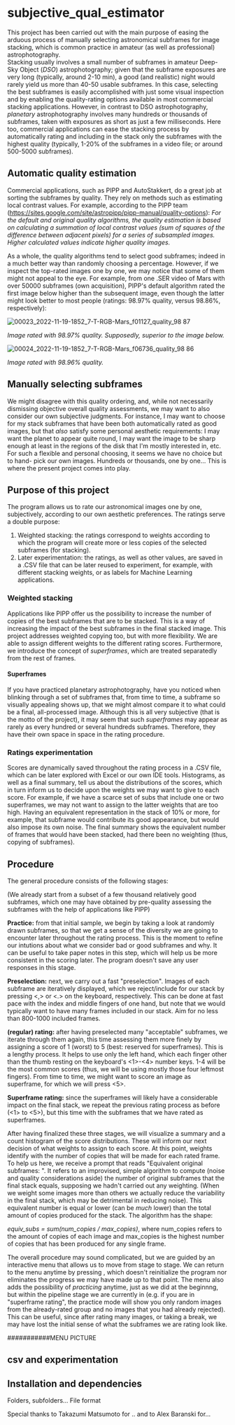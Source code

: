 # subjective_qual_estimator


This project has been carried out with the main purpose of easing the arduous process of manually selecting astronomical subframes for image stacking, 
which is common practice in amateur (as well as professional) astrophotography.  
Stacking usually involves a small number of subframes in amateur Deep-Sky Object (*DSO*) astrophotography; given that the subframe exposures are very long 
(typically, around 2-10 min), a good (and realistic) night would rarely yield us more than 40-50 usable subframes. In this case, selecting the best 
subframes is easily accomplished with just some visual inspection and by enabling the quality-rating options available in most commercial 
stacking applications. 
However, in contrast to DSO astrophotography, *planetary* astrophotography involves many hundreds or thousands of subframes, taken with exposures as 
short as just a few milliseconds. Here too, commercial applications can ease the stacking process by automatically rating and including in the stack 
only the subframes with the highest quality (typically, 1-20% of the subframes in a video file; or around 500-5000 subframes). 

## Automatic quality estimation
Commercial applications, such as PIPP and AutoStakkert, do a great job at sorting the subframes by quality. They rely on methods such as estimating local 
contrast values. For example, according to the PIPP team (https://sites.google.com/site/astropipp/pipp-manual/quality-options):
*For the default and original quality algorithms, the quality estimation is based on calculating a summation of local contrast values (sum of squares of 
the difference between adjacent pixels) for a series of subsampled images.  Higher calculated values indicate higher quality images.*

As a whole, the quality algorithms tend to select good subframes; indeed in a much better way than randomly choosing a percentage. However, if we 
inspect the top-rated images one by one, we may notice that some of them might not appeal to the eye. For example, from one .SER video of Mars with over 50000 
subframes (own acquisition), PIPP's default algorithm rated the first image below higher than the subsequent image, even though the latter 
might look better to most people (ratings: 98.97% quality, versus 98.86%, respectively):

![00023_2022-11-19-1852_7-T-RGB-Mars_f01127_quality_98 87](https://user-images.githubusercontent.com/89183135/209307137-19044abd-2264-45b0-b31a-ab9ed0162d72.jpg)

   *Image rated with 98.97% quality. Supposedly, superior to the image below.*


![00024_2022-11-19-1852_7-T-RGB-Mars_f06736_quality_98 86](https://user-images.githubusercontent.com/89183135/209307176-79fc3326-33ed-4b4b-8892-bc57b1b8f5c3.jpg)

   *Image rated with 98.96% quality.*

## Manually selecting subframes

We might disagree with this quality ordering, and, while not necessarily dismissing objective overall quality assessments, we may want to also 
consider our own subjective judgments. For instance, I may want to choose for my stack subframes that have been both automatically rated as good images,
but that *also* satisfy some personal aesthetic requirements: I may want the planet to appear quite round, I may want the image to be sharp enough 
at least in the regions of the disk that I'm mostly interested in, etc. For such a flexible and personal choosing, it seems we have no choice but to hand-
pick our own images. Hundreds or thousands, one by one...
This is where the present project comes into play.

## Purpose of this project 

The program allows us to rate our astronomical images one by one, subjectively, according to our own aesthetic preferences. The ratings serve a double purpose: 
1) Weighted stacking: the ratings correspond to weights according to which the program will create more or less copies of the selected subframes (for stacking).
2) Later experimentation: the ratings, as well as other values, are saved in a .CSV file that can be later reused to experiment, for example, with different 
stacking weights, or as labels for Machine Learning applications.

### Weighted stacking

Applications like PIPP offer us the possibility to increase the number of copies of the best subframes that are to be stacked. This is a way of increasing the impact
of the best subframes in the final stacked image. This project addresses weighted copying too, but with more flexibility. We are able to assign different weights to the different rating scores. Furthermore, we introduce the concept of *superframes*, which are treated separatedly from the rest of frames. 
#### Superframes
If you have practiced planetary astrophotography, have you noticed when blinking through a set of subframes that, from time to time, a subframe so visually appealing 
shows up, that we might almost compare it to what could be a final, all-processed image. Although this is all very subjective (that is the motto of the project), 
it may seem that such *superframes* may appear as rarely as every hundred or several hundreds subframes. Therefore, they have their own space in space in the 
rating procedure. 

### Ratings experimentation
Scores are dynamically saved throughout the rating process in a .CSV file, which can be later explored with Excel or our own IDE tools. Histograms, as well as 
a final summary, tell us about the distributions of the scores, which in turn inform us to decide upon the weights we may want to give to each score. For example,
if we have a scarce set of subs that include one or two superframes, we may not want to assign to the latter weights that are too high. Having an equivalent 
representation in the stack of 10% or more, for example, that subframe would contribute its good appearance, but would also impose its own noise. The final summary
shows the equivalent number of frames that would have been stacked, had there been no weighting (thus, copying of subframes). 

## Procedure

The general procedure consists of the following stages:

(We already start from a subset of a few thousand relatively good subframes, which one may have obtained by pre-quality assessing the subframes 
with the help of applications like PIPP)

**Practice:** from that initial sample, we begin by taking a look at randomly drawn subframes, so that we get a sense of the diversity we are going to encounter 
later throughout the rating process. This is the moment to refine our intutions about what we consider bad or good subframes and why. It can be useful to take 
paper notes in this step, which will help us be more consistent in the scoring later. The program doesn't save any user responses in this stage. 

**Preselection:**  next, we carry out a fast "preselection". Images of each subframe 
are iteratively displayed, which we reject/include for our stack by pressing <,> or <.> on the keyboard, respectively. This can be done at fast pace with the index 
and middle fingers of one hand, but note that we would typically want to have many frames included in our stack. Aim for no less than 800-1000 included frames.

**(regular) rating:** after having preselected many "acceptable" subframes, we iterate through them again, this time assessing them more finely by assigning a 
score of 1 (worst) to 5 (best: reserved for superframes). This is a lengthy process. It helps to use only the left hand, which each finger other than the thumb 
resting on the keyboard's <1>-<4> number keys. 1-4 will be the most common scores (thus, we will be using mostly those four leftmost fingers). From time to time, we might want to score an image as superframe, for which we will press <5>.

**Superframe rating:** since the superframes will likely have a considerable impact on the final stack, we repeat the previous rating process as before (<1> to <5>), 
but this time with the subframes that we have rated as superframes. 

After having finalized these three stages, we will visualize a summary and a count histogram of the score distributions. These will inform our next decision of 
what weights to assign to each score. At this point, weights identify with the number of copies that will be made for each rated frame. To help us here, we receive 
a prompt that reads "Equivalent original subframes: ". It refers to an improvised, simple algorithm to compute (noise and quality considerations aside) the number 
of original subframes that the final stack equals, supposing we hadn't carried out any weighting. (When we weight some images more than others we actually reduce 
the variability in the final stack, which may be detrimental in reducing noise). This equivalent number is equal or lower (can be *much* lower) than the total 
amount of copies produced for the stack. The algorithm has the shape:

   *equiv_subs =  sum(num_copies / max_copies)*, where num_copies refers to the amount of copies of each image and max_copies is the highest number of copies that 
 has been produced for any single frame. 

The overall procedure may sound complicated, but we are guided by an interactive menu that allows us to move from stage to stage. We can return to the menu anytime by 
pressing <m>, which doesn't reinitialize the program nor eliminates the progress we may have made up to that point. The menu also adds the possibility of *practicing* anytime, just as we did at the beginnng, but within the pipeline stage we are currently in (e.g. if you are in "superframe rating", the practice mode will show you
only random images from the already-rated group and no images that you had already rejected). This can be useful, since after rating many images, or taking a break, 
we may have lost the initial sense of what the subframes we are rating look like. 

###########MENU PICTURE


## csv and experimentation

## Installation and dependencies
Folders, subfolders...
File format


Special thanks to Takazumi Matsumoto for .. and to Alex Baranski for...




